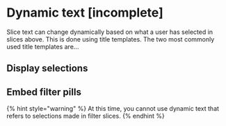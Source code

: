# Dynamic text \[incomplete\]

Slice text can change dynamically based on what a user has selected in slices above. This is done using title templates. The two most commonly used title templates are...

## Display selections

## Embed filter pills

{% hint style="warning" %}
At this time, you cannot use dynamic text that refers to selections made in filter slices. 
{% endhint %}



